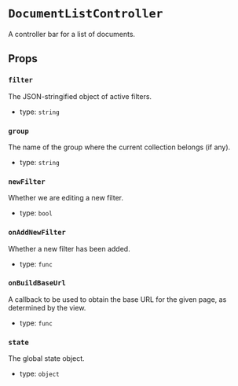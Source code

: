 `DocumentListController`
========================

A controller bar for a list of documents.

Props
-----

### `filter`

The JSON-stringified object of active filters.

- type: `string`


### `group`

The name of the group where the current collection belongs (if any).

- type: `string`


### `newFilter`

Whether we are editing a new filter.

- type: `bool`


### `onAddNewFilter`

Whether a new filter has been added.

- type: `func`


### `onBuildBaseUrl`

A callback to be used to obtain the base URL for the given page, as
determined by the view.

- type: `func`


### `state`

The global state object.

- type: `object`

